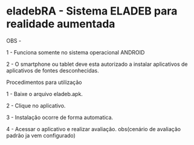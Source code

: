# eladebRA - Sistema ELADEB para realidade aumentada 

OBS - 

1 - Funciona somente no sistema operacional ANDROID

2 - O smartphone ou tablet deve esta autorizado a instalar aplicativos de aplicativos de fontes desconhecidas.

Procedimentos para utilização

1 - Baixe o arquivo eladeb.apk.

2 - Clique no aplicativo.

3 - Instalação ocorre de forma automatica.

4 - Acessar o aplicativo e realizar avaliação.
obs(cenário de avaliação padrão ja vem configurado)
